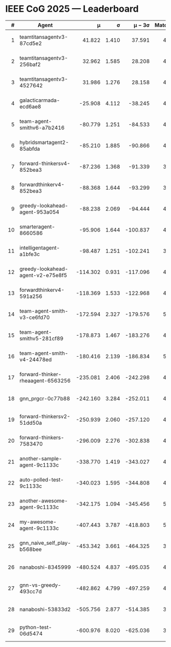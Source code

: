 # IEEE CoG 2025 — Leaderboard

| # | Agent | μ | σ | μ − 3σ | Matches | Updated |
|---:|---|---:|---:|---:|---:|---|
| 1 | teamtitansagentv3-87cd5e2 | 41.822 | 1.410 | 37.591 | 4932 | 2025-08-19 00:50 |
| 2 | teamtitansagentv3-256baf2 | 32.962 | 1.585 | 28.208 | 4992 | 2025-08-19 00:50 |
| 3 | teamtitansagentv3-4527642 | 31.986 | 1.276 | 28.158 | 4800 | 2025-08-19 00:50 |
| 4 | galacticarmada-ecd6ae8 | -25.908 | 4.112 | -38.245 | 4780 | 2025-08-19 00:50 |
| 5 | team-agent-smithv6-a7b2416 | -80.779 | 1.251 | -84.533 | 4720 | 2025-08-19 00:50 |
| 6 | hybridsmartagent2-85abfda | -85.210 | 1.885 | -90.866 | 4596 | 2025-08-19 00:50 |
| 7 | forward-thinkersv4-852bea3 | -87.236 | 1.368 | -91.339 | 3975 | 2025-08-19 00:50 |
| 8 | forwardthinkerv4-852bea3 | -88.368 | 1.644 | -93.299 | 3828 | 2025-08-19 00:50 |
| 9 | greedy-lookahead-agent-953a054 | -88.238 | 2.069 | -94.444 | 4468 | 2025-08-19 00:50 |
| 10 | smarteragent-8660586 | -95.906 | 1.644 | -100.837 | 4061 | 2025-08-19 00:50 |
| 11 | intelligentagent-a1bfe3c | -98.487 | 1.251 | -102.241 | 3786 | 2025-08-19 00:50 |
| 12 | greedy-lookahead-agent-v2-e75e8f5 | -114.302 | 0.931 | -117.096 | 4908 | 2025-08-19 00:50 |
| 13 | forwardthinkerv4-591a256 | -118.369 | 1.533 | -122.968 | 4144 | 2025-08-19 00:50 |
| 14 | team-agent-smith-v3-ce6fd70 | -172.594 | 2.327 | -179.576 | 5366 | 2025-08-19 00:50 |
| 15 | team-agent-smithv5-281cf89 | -178.873 | 1.467 | -183.276 | 4880 | 2025-08-19 00:50 |
| 16 | team-agent-smith-v4-24478ed | -180.416 | 2.139 | -186.834 | 5046 | 2025-08-19 00:50 |
| 17 | forward-thinker-rheaagent-6563256 | -235.081 | 2.406 | -242.298 | 4466 | 2025-08-19 00:50 |
| 18 | gnn_prgcr-0c77b88 | -242.160 | 3.284 | -252.011 | 4590 | 2025-08-19 00:50 |
| 19 | forward-thinkersv2-51dd50a | -250.939 | 2.060 | -257.120 | 4866 | 2025-08-19 00:50 |
| 20 | forward-thinkers-7583470 | -296.009 | 2.276 | -302.838 | 4400 | 2025-08-19 00:50 |
| 21 | another-sample-agent-9c1133c | -338.770 | 1.419 | -343.027 | 4800 | 2025-08-19 00:50 |
| 22 | auto-polled-test-9c1133c | -340.023 | 1.595 | -344.808 | 4280 | 2025-08-19 00:50 |
| 23 | another-awesome-agent-9c1133c | -342.175 | 1.094 | -345.456 | 5080 | 2025-08-19 00:50 |
| 24 | my-awesome-agent-9c1133c | -407.443 | 3.787 | -418.803 | 5100 | 2025-08-19 00:50 |
| 25 | gnn_naive_self_play-b568bee | -453.342 | 3.661 | -464.325 | 3940 | 2025-08-19 00:50 |
| 26 | nanaboshi-8345999 | -480.524 | 4.837 | -495.035 | 4020 | 2025-08-19 00:50 |
| 27 | gnn-vs-greedy-493cc7d | -482.862 | 4.799 | -497.259 | 4020 | 2025-08-19 00:50 |
| 28 | nanaboshi-53833d2 | -505.756 | 2.877 | -514.385 | 3660 | 2025-08-19 00:50 |
| 29 | python-test-06d5474 | -600.976 | 8.020 | -625.036 | 3950 | 2025-08-19 00:50 |
